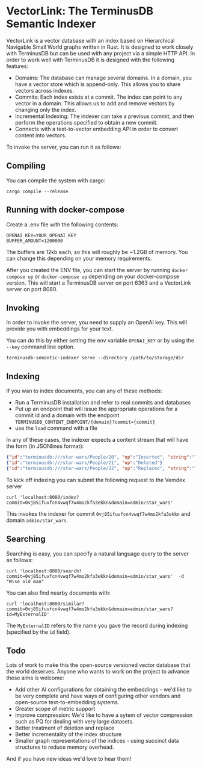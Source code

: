 # VectorLink: The TerminusDB Semantic Indexer

VectorLink is a vector database with an index based on Hierarchical
Navigable Small World graphs written in Rust. It is designed to work
closely with TerminusDB but can be used with any project via a simple
HTTP API. In order to work well with TerminusDB it is designed with
the following features:

* Domains: The database can manage several domains. In a domain, you
  have a vector store which is append-only. This allows you to share
  vectors across indexes.
* Commits: Each index exists at a commit. The index can point to any
  vector in a domain. This allows us to add and remove vectors by
  changing only the index.
* Incremental Indexing: The indexer can take a previous commit, and
  then perform the operations specified to obtain a new commit.
* Connects with a text-to-vector embedding API in order to convert
  content into vectors.

To invoke the server, you can run it as follows:

## Compiling

You can compile the system with cargo:

```shell
cargo compile --release
```

## Running with docker-compose

Create a .env file with the following contents:

```
OPENAI_KEY=YOUR_OPENAI_KEY
BUFFER_AMOUNT=1200000
```

The buffers are 12kb each, so this will roughly be ~1.2GB of memory.
You can change this depending on your memory requirements.

After you created the ENV file, you can start the server by
running `docker compose up` or `docker-compose up` depending
on your docker-compose version. This will start a TerminusDB
server on port 6363 and a VectorLink server on port 8080.

## Invoking

In order to invoke the server, you need to supply an OpenAI key. This
will provide you with embeddings for your text.

You can do this by either setting the env variable `OPENAI_KEY` or by
using the `--key` command line option.

```shell
terminusdb-semantic-indexer serve --directory /path/to/storage/dir
```

## Indexing

If you wan to index documents, you can any of these methods:

* Run a TerminusDB installation and refer to real commits and databases
* Put up an endpoint that will issue the appropriate operations for a
  commit id and a domain with the endpoint
  `TERMINUSDB_CONTENT_ENDPOINT/{domain}?commit={commit}`
* use the `load` command with a file

In any of these cases, the indexer expects a content stream that will
have the form (in JSONlines format):

```json
{"id":"terminusdb:///star-wars/People/20", "op":"Inserted", "string":"The person's name is Yoda. They are described with the following synopsis: Yoda is a fictional character in the Star Wars franchise created by George Lucas, first appearing in the 1980 film The Empire Strikes Back. In the original films, he trains Luke Skywalker to fight against the Galactic Empire. In the prequel films, he serves as the Grand Master of the Jedi Order and as a high-ranking general of Clone Troopers in the Clone Wars. Following his death in Return of the Jedi at the age of 900, Yoda was the oldest living character in the Star Wars franchise in canon, until the introduction of Maz Kanata in Star Wars: The Force Awakens. Their gender is male. They have the following hair colours: white. They have a mass of 17. Their skin colours are green."}
{"id":"terminusdb:///star-wars/People/21", "op":"Deleted"}
{"id":"terminusdb:///star-wars/People/22", "op":"Replaced", "string":"The person's name is Boba Fett. They are described with the following synopsis: Boba Fett is a fictional character in the Star Wars franchise. In The Empire Strikes Back and Return of the Jedi, he is a bounty hunter hired by Darth Vader and also employed by Jabba the Hutt. He was also added briefly to the original film Star Wars when the film was digitally remastered. Star Wars: Episode II – Attack of the Clones establishes his origin as an unaltered clone of the bounty hunter Jango Fett raised as his son. He also appears in several episodes of Star Wars: The Clone Wars cartoon series which further describes his growth as a villain in the Star Wars universe. His aura of danger and mystery has created a cult following for the character. Their gender is male. They have the following hair colours: black. They have a mass of 78.2. Their skin colours are fair."}
```

To kick off indexing you can submit the following request to the Vemdex server

```shell
curl 'localhost:8080/index?commit=0vj85ifuvfcn4vwqf7w4mo2kfa3ekkn&domain=admin/star_wars'
```

This invokes the indexer for commit `0vj85ifuvfcn4vwqf7w4mo2kfa3ekkn`
and domain `admin/star_wars`.

## Searching

Searching is easy, you can specify a natural language query to the server as follows:

```shell
curl 'localhost:8080/search?commit=0vj85ifuvfcn4vwqf7w4mo2kfa3ekkn&domain=admin/star_wars'  -d "Wise old man"
```

You can also find nearby documents with:

```shell
curl 'localhost:8080/similar?commit=0vj85ifuvfcn4vwqf7w4mo2kfa3ekkn&domain=admin/star_wars?id=MyExternalID'
```

The `MyExternalID` refers to the name you gave the record during
indexing (specified by the `id` field).

## Todo

Lots of work to make this the open-source versioned vector database
that the world deserves. Anyone who wants to work on the project to
advance these aims is welcome:

* Add other AI configurations for obtaining the embeddings - we'd like
  to be very complete and have ways of configuring other vendors and
  open-source text-to-embedding systems.
* Greater scope of metric support
* Improve compression: We'd like to have a sytem of vector compression
  such as PQ for dealing with very large datasets.
* Better treatment of deletion and replace
* Better incrementality of the index structure
* Smaller graph representations of the indices - using succinct data
  structures to reduce memory overhead.

And if you have new ideas we'd love to hear them!
